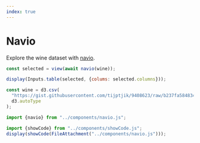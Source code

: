 ```yaml
---
index: true
---
```


# Navio

Explore the wine dataset with [navio](https://navio.dev/).

```js echo
const selected = view(await navio(wine));
```

```js echo
display(Inputs.table(selected, {colums: selected.columns}));
```

```js echo
const wine = d3.csv(
  "https://gist.githubusercontent.com/tijptjik/9408623/raw/b237fa5848349a14a14e5d4107dc7897c21951f5/wine.csv",
  d3.autoType
);
```

```js echo
import {navio} from "../components/navio.js";
```

```js
import {showCode} from "../components/showCode.js";
display(showCode(FileAttachment("../components/navio.js")));
```
